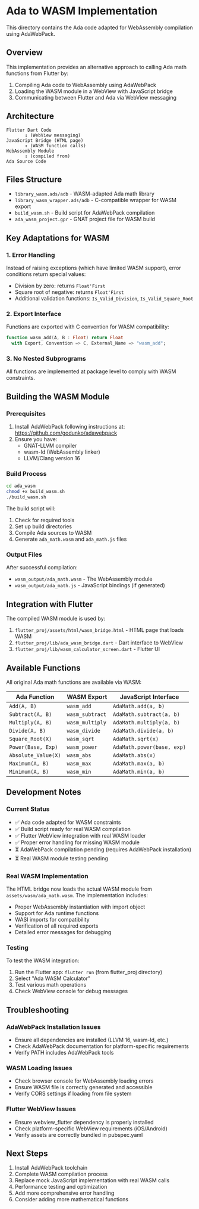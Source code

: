 # Ada to WASM Implementation

This directory contains the Ada code adapted for WebAssembly compilation using AdaWebPack.

## Overview

This implementation provides an alternative approach to calling Ada math functions from Flutter by:
1. Compiling Ada code to WebAssembly using AdaWebPack
2. Loading the WASM module in a WebView with JavaScript bridge
3. Communicating between Flutter and Ada via WebView messaging

## Architecture

```
Flutter Dart Code
       ↕ (WebView messaging)
JavaScript Bridge (HTML page)
       ↕ (WASM function calls)
WebAssembly Module
       ↕ (compiled from)
Ada Source Code
```

## Files Structure

- `library_wasm.ads/adb` - WASM-adapted Ada math library
- `library_wasm_wrapper.ads/adb` - C-compatible wrapper for WASM export
- `build_wasm.sh` - Build script for AdaWebPack compilation
- `ada_wasm_project.gpr` - GNAT project file for WASM build

## Key Adaptations for WASM

### 1. Error Handling
Instead of raising exceptions (which have limited WASM support), error conditions return special values:
- Division by zero: returns `Float'First`
- Square root of negative: returns `Float'First`
- Additional validation functions: `Is_Valid_Division`, `Is_Valid_Square_Root`

### 2. Export Interface
Functions are exported with C convention for WASM compatibility:
```ada
function wasm_add(A, B : Float) return Float
  with Export, Convention => C, External_Name => "wasm_add";
```

### 3. No Nested Subprograms
All functions are implemented at package level to comply with WASM constraints.

## Building the WASM Module

### Prerequisites

1. Install AdaWebPack following instructions at: https://github.com/godunko/adawebpack
2. Ensure you have:
   - GNAT-LLVM compiler
   - wasm-ld (WebAssembly linker)  
   - LLVM/Clang version 16

### Build Process

```bash
cd ada_wasm
chmod +x build_wasm.sh
./build_wasm.sh
```

The build script will:
1. Check for required tools
2. Set up build directories
3. Compile Ada sources to WASM
4. Generate `ada_math.wasm` and `ada_math.js` files

### Output Files

After successful compilation:
- `wasm_output/ada_math.wasm` - The WebAssembly module
- `wasm_output/ada_math.js` - JavaScript bindings (if generated)

## Integration with Flutter

The compiled WASM module is used by:
1. `flutter_proj/assets/html/wasm_bridge.html` - HTML page that loads WASM
2. `flutter_proj/lib/ada_wasm_bridge.dart` - Dart interface to WebView
3. `flutter_proj/lib/wasm_calculator_screen.dart` - Flutter UI

## Available Functions

All original Ada math functions are available via WASM:

| Ada Function | WASM Export | JavaScript Interface |
|--------------|-------------|---------------------|
| `Add(A, B)` | `wasm_add` | `AdaMath.add(a, b)` |
| `Subtract(A, B)` | `wasm_subtract` | `AdaMath.subtract(a, b)` |
| `Multiply(A, B)` | `wasm_multiply` | `AdaMath.multiply(a, b)` |
| `Divide(A, B)` | `wasm_divide` | `AdaMath.divide(a, b)` |
| `Square_Root(X)` | `wasm_sqrt` | `AdaMath.sqrt(x)` |
| `Power(Base, Exp)` | `wasm_power` | `AdaMath.power(base, exp)` |
| `Absolute_Value(X)` | `wasm_abs` | `AdaMath.abs(x)` |
| `Maximum(A, B)` | `wasm_max` | `AdaMath.max(a, b)` |
| `Minimum(A, B)` | `wasm_min` | `AdaMath.min(a, b)` |

## Development Notes

### Current Status
- ✅ Ada code adapted for WASM constraints
- ✅ Build script ready for real WASM compilation
- ✅ Flutter WebView integration with real WASM loader
- ✅ Proper error handling for missing WASM module
- ⏳ AdaWebPack compilation pending (requires AdaWebPack installation)
- ⏳ Real WASM module testing pending

### Real WASM Implementation
The HTML bridge now loads the actual WASM module from `assets/wasm/ada_math.wasm`. The implementation includes:
- Proper WebAssembly instantiation with import object
- Support for Ada runtime functions
- WASI imports for compatibility
- Verification of all required exports
- Detailed error messages for debugging

### Testing
To test the WASM integration:
1. Run the Flutter app: `flutter run` (from flutter_proj directory)
2. Select "Ada WASM Calculator"
3. Test various math operations
4. Check WebView console for debug messages

## Troubleshooting

### AdaWebPack Installation Issues
- Ensure all dependencies are installed (LLVM 16, wasm-ld, etc.)
- Check AdaWebPack documentation for platform-specific requirements
- Verify PATH includes AdaWebPack tools

### WASM Loading Issues
- Check browser console for WebAssembly loading errors
- Ensure WASM file is correctly generated and accessible
- Verify CORS settings if loading from file system

### Flutter WebView Issues
- Ensure webview_flutter dependency is properly installed
- Check platform-specific WebView requirements (iOS/Android)
- Verify assets are correctly bundled in pubspec.yaml

## Next Steps

1. Install AdaWebPack toolchain
2. Complete WASM compilation process
3. Replace mock JavaScript implementation with real WASM calls
4. Performance testing and optimization
5. Add more comprehensive error handling
6. Consider adding more mathematical functions